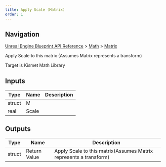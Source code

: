 ```yaml
---
title: Apply Scale (Matrix)
order: 1
---
```

## Navigation

[Unreal Engine Blueprint API Reference](https://dev.epicgames.com/documentation/en-us/unreal-engine/BlueprintAPI) > [Math](https://dev.epicgames.com/documentation/en-us/unreal-engine/BlueprintAPI/Math) > [Matrix](https://dev.epicgames.com/documentation/en-us/unreal-engine/BlueprintAPI/Math/Matrix)

Apply Scale to this matrix
(Assumes Matrix represents a transform)

Target is Kismet Math Library

## Inputs

| Type | Name | Description |
| --- | --- | --- |
| struct | M |  |
| real | Scale |  |

## Outputs

| Type | Name | Description |
| --- | --- | --- |
| struct | Return Value | Apply Scale to this matrix(Assumes Matrix represents a transform) |
